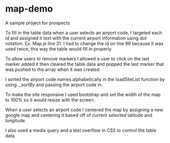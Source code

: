 # map-demo
A sample project for prospects

To fill in the table data when a user selects an airport code, I targeted each id and assigned it text with the current airport information using dot notation. Ex. Map.js line 31. I had to change the id on line 99 because it was used twice, this way the table would fill in properly

To allow users to remove markers I allowed a user to click on the last marker added it then cleared the table data and popped the last marker that was pushed to the array when it was created.

I sorted the airport code names alphabetically in the loadSiteList function by using ._sortBy and passing the airport code in.

To make the site responsive I used bootstrap and set the width of the map to 100% so it would resize with the screen.

When a user selects an airport code I centered the map by assigning a new google map and centering it based off of current selected latitude and longitude.

I also used a media query and a text overflow in CSS to control the table data.
